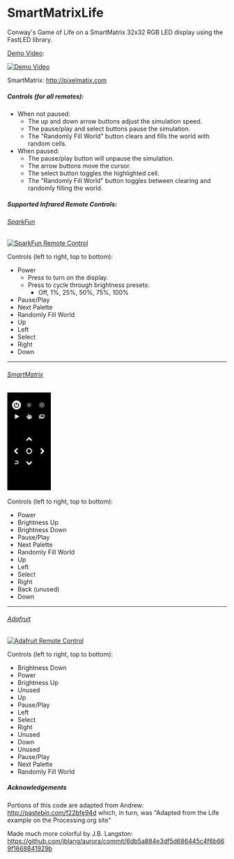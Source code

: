 SmartMatrixLife
=================

Conway's Game of Life on a SmartMatrix 32x32 RGB LED display using the FastLED library.

[Demo Video](https://www.youtube.com/watch?v=lLjxPQNDcus):

[![Demo Video](http://img.youtube.com/vi/lLjxPQNDcus/0.jpg)](https://www.youtube.com/watch?v=lLjxPQNDcus)

SmartMatrix: http://pixelmatix.com

##### Controls (for all remotes):

* When not paused:
  * The up and down arrow buttons adjust the simulation speed.
  * The pause/play and select buttons pause the simulation.
  * The "Randomly Fill World" button clears and fills the world with random cells.
* When paused: 
  * The pause/play button will unpause the simulation.
  * The arrow buttons move the cursor.
  * The select button toggles the highlighted cell.
  * The "Randomly Fill World" button toggles between clearing and randomly filling the world.

##### Supported Infrared Remote Controls:

###### [SparkFun](https://www.sparkfun.com/products/11759)
[![SparkFun Remote Control](https://cdn.sparkfun.com/r/92-92/assets/parts/7/9/8/6/11759-01.jpg "SparkFun Remote Control")](https://www.sparkfun.com/products/11759)

Controls (left to right, top to bottom):

* Power
  * Press to turn on the display.
  * Press to cycle through brightness presets:
    * Off, 1%, 25%, 50%, 75%, 100%
* Pause/Play
* Next Palette
* Randomly Fill World
* Up
* Left
* Select
* Right
* Down

-------------------------------------------------------------------

###### [SmartMatrix](http://docs.pixelmatix.com/SmartMatrix/postkick.html)
[![SmartMatrix Remote Control](SmartMatrix-Remote.png "SmartMatrix Remote Control")](http://docs.pixelmatix.com/SmartMatrix/postkick.html)

Controls (left to right, top to bottom):

* Power
* Brightness Up
* Brightness Down
* Pause/Play
* Next Palette
* Randomly Fill World
* Up
* Left
* Select
* Right
* Back (unused)
* Down

--------------------------------------------------------

###### [Adafruit](https://www.adafruit.com/products/389)
[![Adafruit Remote Control](https://cdn-shop.adafruit.com/145x109/389-03.jpg "Adafruit Remote Control")](https://www.adafruit.com/products/389)

Controls (left to right, top to bottom):

* Brightness Down
* Power
* Brightness Up
* Unused
* Up
* Pause/Play
* Left
* Select
* Right
* Unused
* Down
* Unused
* Pause/Play
* Next Palette
* Randomly Fill World

##### Acknowledgements

Portions of this code are adapted from Andrew: http://pastebin.com/f22bfe94d
which, in turn, was "Adapted from the Life example on the Processing.org site"
 
Made much more colorful by J.B. Langston: https://github.com/jblang/aurora/commit/6db5a884e3df5d686445c4f6b669f1668841929b
